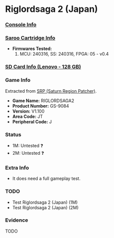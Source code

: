 # Riglordsaga 2 (Japan)

### [Console Info](../../../../../Info/Consoles/VA13/README.md)

### [Saroo Cartridge Info](../../../../../Info/Cartridges/RetroGameParadiseStore/1.32F/README.md)

- <b>Firmwares Tested:</b>
  1. MCU: 240316, SS: 240316, FPGA: 05 - v0.4

### [SD Card Info (Lenovo - 128 GB)](../../../../../Info/SdCards/Lenovo/128GB/fat32/README.md)

### Game Info

Extracted from [SRP (Saturn Region Patcher)](https://segaxtreme.net/resources/saturn-region-patcher.81/download).

- <b>Game Name:</b> RIGLORDSAGA2
- <b>Product Number:</b> GS-9084
- <b>Version:</b> V1.100
- <b>Area Code:</b> JT
- <b>Peripheral Code:</b> J

### Status

- 1M: Untested :question:
- 2M: Untested :question:

### Extra Info

- It does need a full gameplay test.

### TODO

- Test Riglordsaga 2 (Japan) (1M)
- Test Riglordsaga 2 (Japan) (2M)

### Evidence

TODO
